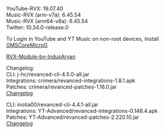 YouTube-RVX: 19.07.40  
Music-RVX (arm-v7a): 6.45.54  
Music-RVX (arm64-v8a): 6.45.54  
Twitter: 10.34.0-release.0  

To Login in YouTube and YT Music on non-root devices, Install [GMSCoreMicroG](https://github.com/ReVanced/GmsCore/releases)  

[RVX-Module-by-IndusAryan](https://github.com/IndusAryan/RVX-Module)  

Changelog:  
CLI: j-hc/revanced-cli-4.5.0-all.jar  
Integrations: crimera/revanced-integrations-1.8.1.apk  
Patches: crimera/revanced-patches-1.16.0.jar  
[Changelog](https://github.com/crimera/piko/releases/tag/v1.16.0)

CLI: inotia00/revanced-cli-4.4.1-all.jar  
Integrations: YT-Advanced/revanced-integrations-0.148.4.apk  
Patches: YT-Advanced/revanced-patches-2.220.10.jar  
[Changelog](https://github.com/YT-Advanced/ReX-patches/releases/tag/v2.220.10)  
